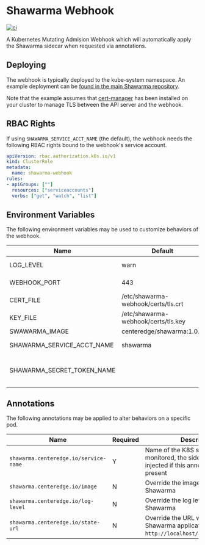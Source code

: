 # Shawarma Webhook

[![ci](https://github.com/CenterEdge/shawarma-webhook/actions/workflows/docker-image.yml/badge.svg)](https://github.com/CenterEdge/shawarma-webhook/actions/workflows/docker-image.yml)

A Kubernetes Mutating Admision Webhook which will automatically apply the Shawarma sidecar when requested via annotations.

## Deploying

The webhook is typically deployed to the kube-system namespace. An example deployment can be
[found in the main Shawarma repository](https://github.com/CenterEdge/shawarma/tree/master/example/injected).

Note that the example assumes that [cert-manager](https://cert-manager.io/) has been installed on
your cluster to manage TLS between the API server and the webhook.

## RBAC Rights

If using `SHAWARMA_SERVICE_ACCT_NAME` (the default), the webhook needs the following RBAC rights bound to
the webhook's service account.

```yaml
apiVersion: rbac.authorization.k8s.io/v1
kind: ClusterRole
metadata:
  name: shawarma-webhook
rules:
- apiGroups: [""]
  resources: ["serviceaccounts"]
  verbs: ["get", "watch", "list"]
```

## Environment Variables

The following environment variables may be used to customize behaviors of the webhook.

| Name                       | Default                              | Description |
| -------------------------- | ------------------------------------ | ----------- |
| LOG_LEVEL                  | warn                                 | Log level for the admission webhook |
| WEBHOOK_PORT               | 443                                  | Port used by the admission webhook |
| CERT_FILE                  | /etc/shawarma-webhook/certs/tls.crt  | Certificate file used for TLS by the admission webhook |
| KEY_FILE                   | /etc/shawarma-webhook/certs/tls.key  | Key file used for TLS by the admission webhook |
| SWAWARMA_IMAGE             | centeredge/shawarma:1.0.0            | Default Shawarma image |
| SHAWARMA_SERVICE_ACCT_NAME | shawarma                             | Name of the service account which should be used for sidecars |
| SHAWARMA_SECRET_TOKEN_NAME |                                      | Name of the secret containing the Kubernetes token for Shawarma, overrides SHAWARMA_SERVICE_ACCT_NAME |

## Annotations

The following annotations may be applied to alter behaviors on a specific pod.

| Name                                  | Required | Description |
| ------------------------------------- | -------- | ----------- |
| `shawarma.centeredge.io/service-name` | Y        | Name of the K8S service to be monitored, the sidecar is not injected if this annotation is not present |
| `shawarma.centeredge.io/image`        | N        | Override the image used for Shawarma |
| `shawarma.centeredge.io/log-level`    | N        | Override the log level used by Shawarma |
| `shawarma.centeredge.io/state-url`    | N        | Override the URL which receives Shawarma application state (default `http://localhost/applicationstate`) |
